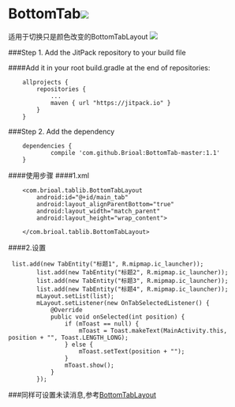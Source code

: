 # BottomTab[![](https://jitpack.io/v/Brioal/BottomTab.svg)](https://jitpack.io/#Brioal/BottomTab)
适用于切换只是颜色改变的BottomTabLayout
![](https://github.com/Brioal/BottomTab/blob/master/art/device-2016-10-02-212055.png)

###Step 1. Add the JitPack repository to your build file

####Add it in your root build.gradle at the end of repositories:
```
	allprojects {
		repositories {
			...
			maven { url "https://jitpack.io" }
		}
	}
```
###Step 2. Add the dependency
```
	dependencies {
	        compile 'com.github.Brioal:BottomTab-master:1.1'
	}
```

####使用步骤
####1.xml
```
    <com.brioal.tablib.BottomTabLayout
        android:id="@+id/main_tab"
        android:layout_alignParentBottom="true"
        android:layout_width="match_parent"
        android:layout_height="wrap_content">

    </com.brioal.tablib.BottomTabLayout>

```
####2.设置
```
 list.add(new TabEntity("标题1", R.mipmap.ic_launcher));
        list.add(new TabEntity("标题2", R.mipmap.ic_launcher));
        list.add(new TabEntity("标题3", R.mipmap.ic_launcher));
        list.add(new TabEntity("标题4", R.mipmap.ic_launcher));
        mLayout.setList(list);
        mLayout.setListener(new OnTabSelectedListener() {
            @Override
            public void onSelected(int position) {
                if (mToast == null) {
                    mToast = Toast.makeText(MainActivity.this, position + "", Toast.LENGTH_LONG);
                } else {
                    mToast.setText(position + "");
                }
                mToast.show();
            }
        });
```
###同样可设置未读消息,参考[BottomTabLayout](https://github.com/Brioal/BottomTabLayout)
